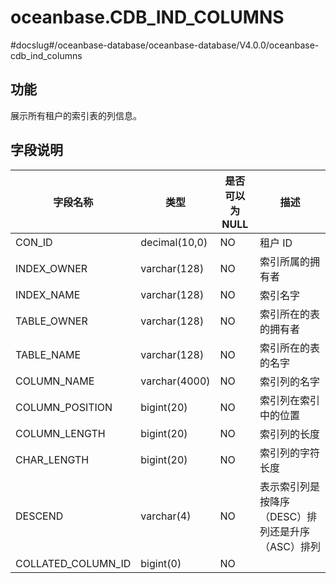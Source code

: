 oceanbase.CDB_IND_COLUMNS 
==============================================
#docslug#/oceanbase-database/oceanbase-database/V4.0.0/oceanbase-cdb_ind_columns


功能 
-------------------

展示所有租户的索引表的列信息。

字段说明 
----------------------



|        字段名称        |      类型       | 是否可以为 NULL |              描述              |
|--------------------|---------------|------------|------------------------------|
| CON_ID             | decimal(10,0) | NO         | 租户 ID                        |
| INDEX_OWNER        | varchar(128)  | NO         | 索引所属的拥有者                     |
| INDEX_NAME         | varchar(128)  | NO         | 索引名字                         |
| TABLE_OWNER        | varchar(128)  | NO         | 索引所在的表的拥有者                   |
| TABLE_NAME         | varchar(128)  | NO         | 索引所在的表的名字                    |
| COLUMN_NAME        | varchar(4000) | NO         | 索引列的名字                       |
| COLUMN_POSITION    | bigint(20)    | NO         | 索引列在索引中的位置                   |
| COLUMN_LENGTH      | bigint(20)    | NO         | 索引列的长度                       |
| CHAR_LENGTH        | bigint(20)    | NO         | 索引列的字符长度                     |
| DESCEND            | varchar(4)    | NO         | 表示索引列是按降序（DESC）排列还是升序（ASC）排列 |
| COLLATED_COLUMN_ID | bigint(0)     | NO         |                              |


